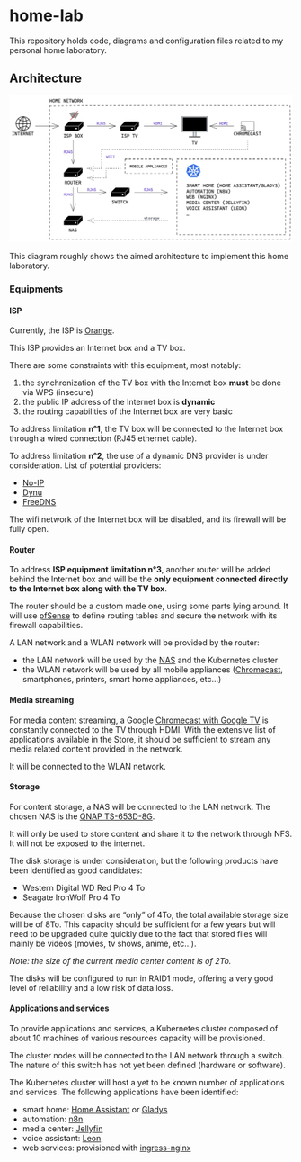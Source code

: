 # home-lab

This repository holds code, diagrams and configuration files related to my personal home laboratory.

## Architecture

[![Architecture diagram (open in Excalidraw)](./architecture.png)](https://excalidraw.com/#json=g3BFaPGZNF_ztDshJh0Q8,a7sTHZXHV7c_c8jiUZ5yFA)

This diagram roughly shows the aimed architecture to implement this home laboratory.

### Equipments

#### ISP

Currently, the ISP is [Orange](https://orange.fr).

This ISP provides an Internet box and a TV box.

There are some constraints with this equipment, most notably:
1. the synchronization of the TV box with the Internet box **must** be done via WPS (insecure)
2. the public IP address of the Internet box is **dynamic**
3. the routing capabilities of the Internet box are very basic

To address limitation **n°1**, the TV box will be connected to the Internet box through a wired connection (RJ45 ethernet cable).

To address limitation **n°2**, the use of a dynamic DNS provider is under consideration. List of potential providers:
- [No-IP](https://noip.com)
- [Dynu](https://dynu.com)
- [FreeDNS](https://freedns.afraid.org)

The wifi network of the Internet box will be disabled, and its firewall will be fully open.

#### Router

To address **ISP equipment limitation n°3**, another router will be added behind the Internet box and will be the **only equipment connected directly to the Internet box along with the TV box**.

The router should be a custom made one, using some parts lying around. It will use [pfSense](https://pfsense.org) to define routing tables and secure the network with its firewall capabilities.

A LAN network and a WLAN network will be provided by the router:
- the LAN network will be used by the [NAS](#storage) and the Kubernetes cluster
- the WLAN network will be used by all mobile appliances ([Chromecast](#media-streaming), smartphones, printers, smart home appliances, etc…)

#### Media streaming

For media content streaming, a Google [Chromecast with Google TV](https://store.google.com/us/product/chromecast_google_tv) is constantly connected to the TV through HDMI. With the extensive list of applications available in the Store, it should be sufficient to stream any media related content provided in the network.

It will be connected to the WLAN network.

#### Storage

For content storage, a NAS will be connected to the LAN network. The chosen NAS is the [QNAP TS-653D-8G](https://www.qnap.com/en-us/product/ts-653d).

It will only be used to store content and share it to the network through NFS. It will not be exposed to the internet.

The disk storage is under consideration, but the following products have been identified as good candidates:
- Western Digital WD Red Pro 4 To
- Seagate IronWolf Pro 4 To

Because the chosen disks are “only” of 4To, the total available storage size will be of 8To. This capacity should be sufficient for a few years but will need to be upgraded quite quickly due to the fact that stored files will mainly be videos (movies, tv shows, anime, etc…).

_Note: the size of the current media center content is of 2To._

The disks will be configured to run in RAID1 mode, offering a very good level of reliability and a low risk of data loss.

#### Applications and services

To provide applications and services, a Kubernetes cluster composed of about 10 machines of various resources capacity will be provisioned.

The cluster nodes will be connected to the LAN network through a switch. The nature of this switch has not yet been defined (hardware or software).

The Kubernetes cluster will host a yet to be known number of applications and services. The following applications have been identified:
- smart home: [Home Assistant](https://home-assistant.io) or [Gladys](https://gladysassistant.com)
- automation: [n8n](https://n8n.io)
- media center: [Jellyfin](https://jellyfin.org)
- voice assistant: [Leon](https://getleon.ai)
- web services: provisioned with [ingress-nginx](https://github.com/kubernetes/ingress-nginx)
